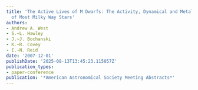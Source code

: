 ```yaml
---
title: 'The Active Lives of M Dwarfs: The Activity, Dynamical and Metallicity Evolution
  of Most Milky Way Stars'
authors:
- Andrew A. West
- S.~L. Hawley
- J.~J. Bochanski
- K.~R. Covey
- I.~N. Reid
date: '2007-12-01'
publishDate: '2025-08-13T13:45:23.115057Z'
publication_types:
- paper-conference
publication: '*American Astronomical Society Meeting Abstracts*'
---
```

